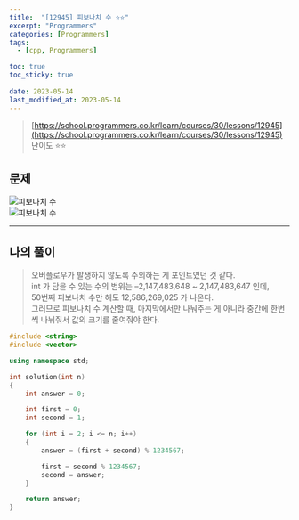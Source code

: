 ```yaml
---
title:  "[12945] 피보나치 수 ⭐⭐"
excerpt: "Programmers"
categories: [Programmers]
tags:
  - [cpp, Programmers]

toc: true
toc_sticky: true
 
date: 2023-05-14
last_modified_at: 2023-05-14
---
```


> [https://school.programmers.co.kr/learn/courses/30/lessons/12945](https://school.programmers.co.kr/learn/courses/30/lessons/12945)  
> 난이도 ⭐⭐

## 문제

![피보나치 수](https://drive.google.com/uc?export=view&id=1cCGAvUwiwBmkVaZh_vgfdCjye7WpqK5v)  
![피보나치 수](https://drive.google.com/uc?export=view&id=15KW1EduaH6EwDwKhoB9io_sH-xqZPWiE)  

***

## 나의 풀이
  
> 오버플로우가 발생하지 않도록 주의하는 게 포인트였던 것 같다.  
> int 가 담을 수 있는 수의 범위는 –2,147,483,648 ~ 2,147,483,647 인데,  
> 50번째 피보나치 수만 해도 12,586,269,025 가 나온다.  
> 그러므로 피보나치 수 계산할 때, 마지막에서만 나눠주는 게 아니라 중간에 한번씩 나눠줘서 값의 크기를 줄여줘야 한다.  

```cpp
#include <string>
#include <vector>

using namespace std;

int solution(int n)
{
	int answer = 0;

	int first = 0;
	int second = 1;

	for (int i = 2; i <= n; i++)
	{
		answer = (first + second) % 1234567;

		first = second % 1234567;
		second = answer;
	}

	return answer;
}
```